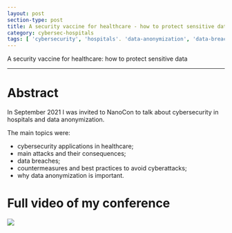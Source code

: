 ```yaml
---
layout: post
section-type: post
title: A security vaccine for healthcare - how to protect sensitive data
category: cybersec-hospitals
tags: [ 'cybersecurity', 'hospitals'. 'data-anonymization', 'data-breach', 'best-practices']
---
```


A security vaccine for healthcare: how to protect sensitive data

---
# Abstract
In September 2021 I was invited to NanoCon to talk about cybersecurity in hospitals and data anonymization.

The main topics were:
- cybersecurity applications in healthcare;
- main attacks and their consequences;
- data breaches;
- countermeasures and best practices to avoid cyberattacks;
- why data anonymization is important.


# Full video of my conference
![](https://www.youtube.com/watch?v=QrR8EVVs9qE)
